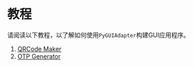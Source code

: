 # 教程

请阅读以下教程，以了解如何使用`PyGUIAdapter`构建GUI应用程序。

1. [QRCode Maker](tutorials/qrcode-maker/overview.md)
2. [OTP Generator](tutorials/otp-generator/overview.md)